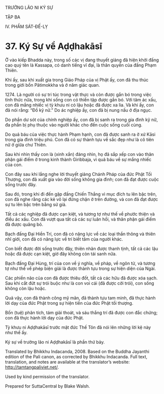 TRƯỞNG LÃO NI KÝ SỰ

TẬP BA

IV. PHẨM SÁT-ĐẾ-LỴ

# 37\. Ký Sự về Aḍḍhakāsī

Ở vào kiếp Bhadda này, trong số các vị đang thuyết giảng đã hiện khởi đấng cao quý tên là Kassapa, có danh tiếng vĩ đại, là thân quyến của đấng Phạm Thiên.

Khi ấy, sau khi xuất gia trong Giáo Pháp của vị Phật ấy, con đã thu thúc trong giới bổn Pātimokkha và ở năm giác quan.

1274\. Là người có sự tri túc trong vật thực và còn được gắn bó trong việc tỉnh thức nữa, trong khi sống con có thiền tập được gắn bó. Với tâm ác xấu, con đã mắng nhiếc vị tỳ khưu ni có lậu hoặc đã được xa lìa. Và khi ấy, con đã nói rằng: “Đồ kỹ nữ.” Do ác nghiệp ấy, con đã bị nung nấu ở địa ngục.

Do phần dư sót của chính nghiệp ấy, con đã bị sanh ra trong gia đình kỹ nữ, đa phần bị phụ thuộc vào người khác cho đến cuộc sống cuối cùng.

Do quả báu của việc thực hành Phạm hạnh, con đã được sanh ra ở xứ Kāsi trong gia đình triệu phú. Con đã có sự thành tựu về sắc đẹp như là cô tiên nữ ở giữa chư Thiên.

Sau khi nhìn thấy con là (xinh xắn) đáng nhìn, họ đã sắp xếp con vào thân phận gái điếm ở trong kinh thành Giribbaja, vì quả báu về sự mắng nhiếc của con.

Con đây sau khi lắng nghe lời thuyết giảng Chánh Pháp của đức Phật Tối Thượng, con đã xuất gia vào đời sống không gia đình; con đã đạt được cuộc sống trước đây.

Sau đó, trong khi đi đến gặp đấng Chiến Thắng vì mục đích tu lên bậc trên, con đã nghe rằng các kẻ vô lại đứng chận ở trên đường, và con đã đạt được sự tu lên bậc trên bằng sứ giả.

Tất cả các nghiệp đã được cạn kiệt, và tương tợ như thế về phước thiện và điều ác xấu. Con đã vượt qua tất cả các sự luân hồi, và thân phận gái điếm đã được quăng bỏ.

Bạch đấng Đại Hiền Trí, con đã có năng lực về các loại thần thông và thiên nhĩ giới, con đã có năng lực về trí biết tâm của người khác.

Con biết được đời sống trước đây, thiên nhãn được thanh tịnh, tất cả các lậu hoặc đã được cạn kiệt, giờ đây không còn tái sanh nữa.

Bạch đấng Đại Hùng, trí của con về ý nghĩa, về pháp, về ngôn từ, và tương tợ như thế về phép biện giải là được thành tựu trong sự hiện diện của Ngài.

Các phiền não của con đã được thiêu đốt, tất cả các hữu đã được xóa sạch. Sau khi cắt đứt sự trói buộc như là con voi cái (đã được cởi trói), con sống không còn lậu hoặc.

Quả vậy, con đã thành công mỹ mãn, đã thành tựu tam minh, đã thực hành lời dạy của đức Phật trong sự hiện tiền của đức Phật tối thượng.

Bốn (tuệ) phân tích, tám giải thoát, và sáu thắng trí đã được con đắc chứng; con đã thực hành lời dạy của đức Phật.

Tỳ khưu ni Aḍḍhakāsī trước mặt đức Thế Tôn đã nói lên những lời kệ này như thế ấy.

Ký sự về trưởng lão ni Aḍḍhakāsī là phần thứ bảy.

Translated by Bhikkhu Indacanda, 2008. Based on the Buddha Jayanthi edition of the Pali canon, as corrected by Bhikkhu Indacanda. Full text, translation, and notes are available at the translator’s website: http://tamtangpaliviet.net/.

Used by kind permission of the translator.

Prepared for SuttaCentral by Blake Walsh.